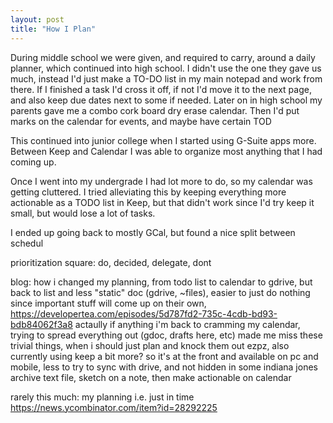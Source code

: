 ```yaml
---
layout: post
title: "How I Plan"
---
```


During middle school we were given, and required to carry, around a daily planner, which continued into high school. I didn't use the one they gave us much, instead I'd just make a TO-DO list in my main notepad and work from there. If I finished a task I'd cross it off, if not I'd move it to the next page, and also keep due dates next to some if needed. Later on in high school my parents gave me a combo cork board dry erase calendar. Then I'd put marks on the calendar for events, and maybe have certain TOD

This continued into junior college when I started using G-Suite apps more. Between Keep and Calendar I was able to organize most anything that I had coming up.

Once I went into my undergrade I had lot more to do, so my calendar was getting cluttered. I tried alleviating this by keeping everything more actionable as a TODO list in Keep, but that didn't work since I'd try keep it small, but would lose a lot of tasks.

I ended up going back to mostly GCal, but found a nice split between schedul

prioritization square: do, decided, delegate, dont

blog: how i changed my planning, from todo list to calendar to gdrive, but back to list and less "static" doc (gdrive, ~files), easier to just do nothing since important stuff will come up on their own, https://developertea.com/episodes/5d787fd2-735c-4cdb-bd93-bdb84062f3a8 actaully if anything i'm back to cramming my calendar, trying to spread everything out (gdoc, drafts here, etc) made me miss these trivial things, when i should just plan and knock them out ezpz, also currently using keep a bit more? so it's at the front and available on pc and mobile, less to try to sync with drive, and not hidden in some indiana jones archive text file, sketch on a note, then make actionable on calendar

rarely this much: my planning i.e. just in time https://news.ycombinator.com/item?id=28292225
